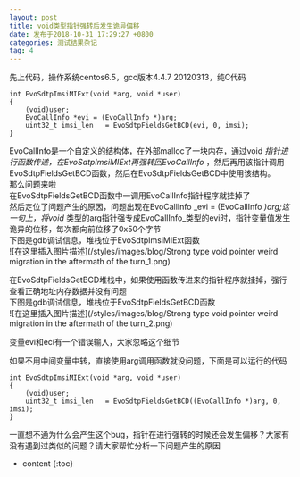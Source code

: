 ```yaml
---
layout: post
title: void类型指针强转后发生诡异偏移
date: 发布于2018-10-31 17:29:27 +0800
categories: 测试结果杂记
tag: 4
---
```


先上代码，操作系统centos6.5，gcc版本4.4.7 20120313，纯C代码

<!-- more -->

    
    
    int EvoSdtpImsiMIExt(void *arg, void *user)
    {
        (void)user;
        EvoCallInfo *evi = (EvoCallInfo *)arg;
        uint32_t imsi_len   = EvoSdtpFieldsGetBCD(evi, 0, imsi);
    }
    

EvoCallInfo是一个自定义的结构体，在外部malloc了一块内存，通过void
_指针进行函数传递，在EvoSdtpImsiMIExt再强转回EvoCallInfo_
，然后再用该指针调用EvoSdtpFieldsGetBCD函数，然后在EvoSdtpFieldsGetBCD中使用该结构。  
那么问题来啦  
在EvoSdtpFieldsGetBCD函数中一调用EvoCallInfo指针程序就挂掉了  
然后定位了问题产生的原因，问题出现在EvoCallInfo _evi = (EvoCallInfo _)arg;这一句上，将void_
类型的arg指针强专成EvoCallInfo_类型的evi时，指针变量值发生诡异的位移，每次都向前位移了0x50个字节  
下图是gdb调试信息，堆栈位于EvoSdtpImsiMIExt函数  
![在这里插入图片描述](/styles/images/blog/Strong type void pointer weird migration in the aftermath of the turn_1.png)

在EvoSdtpFieldsGetBCD堆栈中，如果使用函数传进来的指针程序就挂掉，强行查看正确地址内存数据并没有问题  
下图是gdb调试信息，堆栈位于EvoSdtpFieldsGetBCD函数  
![在这里插入图片描述](/styles/images/blog/Strong type void pointer weird migration in the aftermath of the turn_2.png)

变量evi和eci有一个错误输入，大家忽略这个细节

如果不用中间变量中转，直接使用arg调用函数就没问题，下面是可以运行的代码

    
    
    int EvoSdtpImsiMIExt(void *arg, void *user)
    {
        (void)user;
        uint32_t imsi_len   = EvoSdtpFieldsGetBCD((EvoCallInfo *)arg, 0, imsi);
    }
    

一直想不通为什么会产生这个bug，指针在进行强转的时候还会发生偏移？大家有没有遇到过类似的问题？请大家帮忙分析一下问题产生的原因

* content
{:toc}


